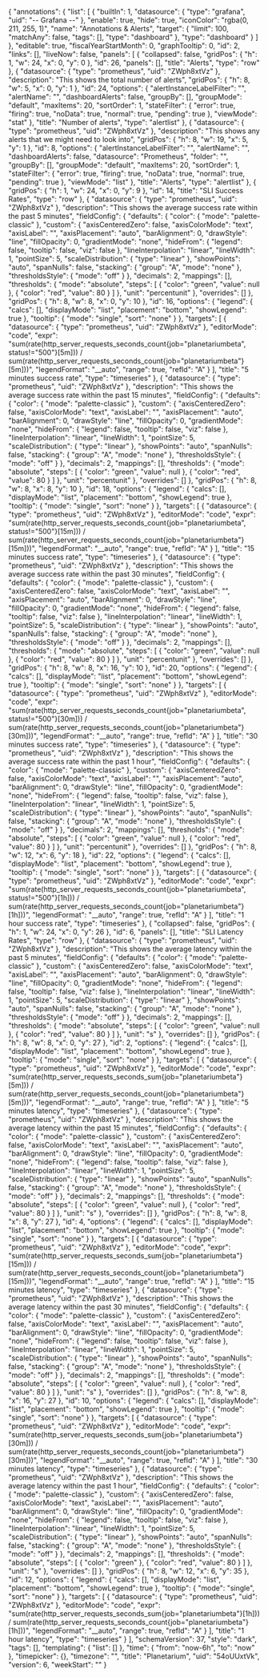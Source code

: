 {
  "annotations": {
    "list": [
      {
        "builtIn": 1,
        "datasource": {
          "type": "grafana",
          "uid": "-- Grafana --"
        },
        "enable": true,
        "hide": true,
        "iconColor": "rgba(0, 211, 255, 1)",
        "name": "Annotations & Alerts",
        "target": {
          "limit": 100,
          "matchAny": false,
          "tags": [],
          "type": "dashboard"
        },
        "type": "dashboard"
      }
    ]
  },
  "editable": true,
  "fiscalYearStartMonth": 0,
  "graphTooltip": 0,
  "id": 2,
  "links": [],
  "liveNow": false,
  "panels": [
    {
      "collapsed": false,
      "gridPos": {
        "h": 1,
        "w": 24,
        "x": 0,
        "y": 0
      },
      "id": 26,
      "panels": [],
      "title": "Alerts",
      "type": "row"
    },
    {
      "datasource": {
        "type": "prometheus",
        "uid": "ZWph8xtVz"
      },
      "description": "This shows the total number of alerts",
      "gridPos": {
        "h": 8,
        "w": 5,
        "x": 0,
        "y": 1
      },
      "id": 24,
      "options": {
        "alertInstanceLabelFilter": "",
        "alertName": "",
        "dashboardAlerts": false,
        "groupBy": [],
        "groupMode": "default",
        "maxItems": 20,
        "sortOrder": 1,
        "stateFilter": {
          "error": true,
          "firing": true,
          "noData": true,
          "normal": true,
          "pending": true
        },
        "viewMode": "stat"
      },
      "title": "Number of alerts",
      "type": "alertlist"
    },
    {
      "datasource": {
        "type": "prometheus",
        "uid": "ZWph8xtVz"
      },
      "description": "This shows any alerts that we might need to look into",
      "gridPos": {
        "h": 8,
        "w": 19,
        "x": 5,
        "y": 1
      },
      "id": 8,
      "options": {
        "alertInstanceLabelFilter": "",
        "alertName": "",
        "dashboardAlerts": false,
        "datasource": "Prometheus",
        "folder": "",
        "groupBy": [],
        "groupMode": "default",
        "maxItems": 20,
        "sortOrder": 1,
        "stateFilter": {
          "error": true,
          "firing": true,
          "noData": true,
          "normal": true,
          "pending": true
        },
        "viewMode": "list"
      },
      "title": "Alerts",
      "type": "alertlist"
    },
    {
      "gridPos": {
        "h": 1,
        "w": 24,
        "x": 0,
        "y": 9
      },
      "id": 14,
      "title": "SLI Success Rates",
      "type": "row"
    },
    {
      "datasource": {
        "type": "prometheus",
        "uid": "ZWph8xtVz"
      },
      "description": "This shows the average success rate within the past 5 minutes",
      "fieldConfig": {
        "defaults": {
          "color": {
            "mode": "palette-classic"
          },
          "custom": {
            "axisCenteredZero": false,
            "axisColorMode": "text",
            "axisLabel": "",
            "axisPlacement": "auto",
            "barAlignment": 0,
            "drawStyle": "line",
            "fillOpacity": 0,
            "gradientMode": "none",
            "hideFrom": {
              "legend": false,
              "tooltip": false,
              "viz": false
            },
            "lineInterpolation": "linear",
            "lineWidth": 1,
            "pointSize": 5,
            "scaleDistribution": {
              "type": "linear"
            },
            "showPoints": "auto",
            "spanNulls": false,
            "stacking": {
              "group": "A",
              "mode": "none"
            },
            "thresholdsStyle": {
              "mode": "off"
            }
          },
          "decimals": 2,
          "mappings": [],
          "thresholds": {
            "mode": "absolute",
            "steps": [
              {
                "color": "green",
                "value": null
              },
              {
                "color": "red",
                "value": 80
              }
            ]
          },
          "unit": "percentunit"
        },
        "overrides": []
      },
      "gridPos": {
        "h": 8,
        "w": 8,
        "x": 0,
        "y": 10
      },
      "id": 16,
      "options": {
        "legend": {
          "calcs": [],
          "displayMode": "list",
          "placement": "bottom",
          "showLegend": true
        },
        "tooltip": {
          "mode": "single",
          "sort": "none"
        }
      },
      "targets": [
        {
          "datasource": {
            "type": "prometheus",
            "uid": "ZWph8xtVz"
          },
          "editorMode": "code",
          "expr": "sum(rate(http_server_requests_seconds_count{job=\"planetariumbeta\", status!=\"500\"}[5m])) / sum(rate(http_server_requests_seconds_count{job=\"planetariumbeta\"}[5m]))",
          "legendFormat": "__auto",
          "range": true,
          "refId": "A"
        }
      ],
      "title": "5 minutes success rate",
      "type": "timeseries"
    },
    {
      "datasource": {
        "type": "prometheus",
        "uid": "ZWph8xtVz"
      },
      "description": "This shows the average success rate within the past 15 minutes",
      "fieldConfig": {
        "defaults": {
          "color": {
            "mode": "palette-classic"
          },
          "custom": {
            "axisCenteredZero": false,
            "axisColorMode": "text",
            "axisLabel": "",
            "axisPlacement": "auto",
            "barAlignment": 0,
            "drawStyle": "line",
            "fillOpacity": 0,
            "gradientMode": "none",
            "hideFrom": {
              "legend": false,
              "tooltip": false,
              "viz": false
            },
            "lineInterpolation": "linear",
            "lineWidth": 1,
            "pointSize": 5,
            "scaleDistribution": {
              "type": "linear"
            },
            "showPoints": "auto",
            "spanNulls": false,
            "stacking": {
              "group": "A",
              "mode": "none"
            },
            "thresholdsStyle": {
              "mode": "off"
            }
          },
          "decimals": 2,
          "mappings": [],
          "thresholds": {
            "mode": "absolute",
            "steps": [
              {
                "color": "green",
                "value": null
              },
              {
                "color": "red",
                "value": 80
              }
            ]
          },
          "unit": "percentunit"
        },
        "overrides": []
      },
      "gridPos": {
        "h": 8,
        "w": 8,
        "x": 8,
        "y": 10
      },
      "id": 18,
      "options": {
        "legend": {
          "calcs": [],
          "displayMode": "list",
          "placement": "bottom",
          "showLegend": true
        },
        "tooltip": {
          "mode": "single",
          "sort": "none"
        }
      },
      "targets": [
        {
          "datasource": {
            "type": "prometheus",
            "uid": "ZWph8xtVz"
          },
          "editorMode": "code",
          "expr": "sum(rate(http_server_requests_seconds_count{job=\"planetariumbeta\", status!=\"500\"}[15m])) / sum(rate(http_server_requests_seconds_count{job=\"planetariumbeta\"}[15m]))",
          "legendFormat": "__auto",
          "range": true,
          "refId": "A"
        }
      ],
      "title": "15 minutes success rate",
      "type": "timeseries"
    },
    {
      "datasource": {
        "type": "prometheus",
        "uid": "ZWph8xtVz"
      },
      "description": "This shows the average success rate within the past 30 minutes",
      "fieldConfig": {
        "defaults": {
          "color": {
            "mode": "palette-classic"
          },
          "custom": {
            "axisCenteredZero": false,
            "axisColorMode": "text",
            "axisLabel": "",
            "axisPlacement": "auto",
            "barAlignment": 0,
            "drawStyle": "line",
            "fillOpacity": 0,
            "gradientMode": "none",
            "hideFrom": {
              "legend": false,
              "tooltip": false,
              "viz": false
            },
            "lineInterpolation": "linear",
            "lineWidth": 1,
            "pointSize": 5,
            "scaleDistribution": {
              "type": "linear"
            },
            "showPoints": "auto",
            "spanNulls": false,
            "stacking": {
              "group": "A",
              "mode": "none"
            },
            "thresholdsStyle": {
              "mode": "off"
            }
          },
          "decimals": 2,
          "mappings": [],
          "thresholds": {
            "mode": "absolute",
            "steps": [
              {
                "color": "green",
                "value": null
              },
              {
                "color": "red",
                "value": 80
              }
            ]
          },
          "unit": "percentunit"
        },
        "overrides": []
      },
      "gridPos": {
        "h": 8,
        "w": 8,
        "x": 16,
        "y": 10
      },
      "id": 20,
      "options": {
        "legend": {
          "calcs": [],
          "displayMode": "list",
          "placement": "bottom",
          "showLegend": true
        },
        "tooltip": {
          "mode": "single",
          "sort": "none"
        }
      },
      "targets": [
        {
          "datasource": {
            "type": "prometheus",
            "uid": "ZWph8xtVz"
          },
          "editorMode": "code",
          "expr": "sum(rate(http_server_requests_seconds_count{job=\"planetariumbeta\", status!=\"500\"}[30m])) / sum(rate(http_server_requests_seconds_count{job=\"planetariumbeta\"}[30m]))",
          "legendFormat": "__auto",
          "range": true,
          "refId": "A"
        }
      ],
      "title": "30 minutes success rate",
      "type": "timeseries"
    },
    {
      "datasource": {
        "type": "prometheus",
        "uid": "ZWph8xtVz"
      },
      "description": "This shows the average success rate within the past 1 hour",
      "fieldConfig": {
        "defaults": {
          "color": {
            "mode": "palette-classic"
          },
          "custom": {
            "axisCenteredZero": false,
            "axisColorMode": "text",
            "axisLabel": "",
            "axisPlacement": "auto",
            "barAlignment": 0,
            "drawStyle": "line",
            "fillOpacity": 0,
            "gradientMode": "none",
            "hideFrom": {
              "legend": false,
              "tooltip": false,
              "viz": false
            },
            "lineInterpolation": "linear",
            "lineWidth": 1,
            "pointSize": 5,
            "scaleDistribution": {
              "type": "linear"
            },
            "showPoints": "auto",
            "spanNulls": false,
            "stacking": {
              "group": "A",
              "mode": "none"
            },
            "thresholdsStyle": {
              "mode": "off"
            }
          },
          "decimals": 2,
          "mappings": [],
          "thresholds": {
            "mode": "absolute",
            "steps": [
              {
                "color": "green",
                "value": null
              },
              {
                "color": "red",
                "value": 80
              }
            ]
          },
          "unit": "percentunit"
        },
        "overrides": []
      },
      "gridPos": {
        "h": 8,
        "w": 12,
        "x": 6,
        "y": 18
      },
      "id": 22,
      "options": {
        "legend": {
          "calcs": [],
          "displayMode": "list",
          "placement": "bottom",
          "showLegend": true
        },
        "tooltip": {
          "mode": "single",
          "sort": "none"
        }
      },
      "targets": [
        {
          "datasource": {
            "type": "prometheus",
            "uid": "ZWph8xtVz"
          },
          "editorMode": "code",
          "expr": "sum(rate(http_server_requests_seconds_count{job=\"planetariumbeta\", status!=\"500\"}[1h])) / sum(rate(http_server_requests_seconds_count{job=\"planetariumbeta\"}[1h]))",
          "legendFormat": "__auto",
          "range": true,
          "refId": "A"
        }
      ],
      "title": "1 hour success rate",
      "type": "timeseries"
    },
    {
      "collapsed": false,
      "gridPos": {
        "h": 1,
        "w": 24,
        "x": 0,
        "y": 26
      },
      "id": 6,
      "panels": [],
      "title": "SLI Latency Rates",
      "type": "row"
    },
    {
      "datasource": {
        "type": "prometheus",
        "uid": "ZWph8xtVz"
      },
      "description": "This shows the average latency within the past 5 minutes",
      "fieldConfig": {
        "defaults": {
          "color": {
            "mode": "palette-classic"
          },
          "custom": {
            "axisCenteredZero": false,
            "axisColorMode": "text",
            "axisLabel": "",
            "axisPlacement": "auto",
            "barAlignment": 0,
            "drawStyle": "line",
            "fillOpacity": 0,
            "gradientMode": "none",
            "hideFrom": {
              "legend": false,
              "tooltip": false,
              "viz": false
            },
            "lineInterpolation": "linear",
            "lineWidth": 1,
            "pointSize": 5,
            "scaleDistribution": {
              "type": "linear"
            },
            "showPoints": "auto",
            "spanNulls": false,
            "stacking": {
              "group": "A",
              "mode": "none"
            },
            "thresholdsStyle": {
              "mode": "off"
            }
          },
          "decimals": 2,
          "mappings": [],
          "thresholds": {
            "mode": "absolute",
            "steps": [
              {
                "color": "green",
                "value": null
              },
              {
                "color": "red",
                "value": 80
              }
            ]
          },
          "unit": "s"
        },
        "overrides": []
      },
      "gridPos": {
        "h": 8,
        "w": 8,
        "x": 0,
        "y": 27
      },
      "id": 2,
      "options": {
        "legend": {
          "calcs": [],
          "displayMode": "list",
          "placement": "bottom",
          "showLegend": true
        },
        "tooltip": {
          "mode": "single",
          "sort": "none"
        }
      },
      "targets": [
        {
          "datasource": {
            "type": "prometheus",
            "uid": "ZWph8xtVz"
          },
          "editorMode": "code",
          "expr": "sum(rate(http_server_requests_seconds_sum{job=\"planetariumbeta\"}[5m])) / sum(rate(http_server_requests_seconds_count{job=\"planetariumbeta\"}[5m]))",
          "legendFormat": "__auto",
          "range": true,
          "refId": "A"
        }
      ],
      "title": "5 minutes latency",
      "type": "timeseries"
    },
    {
      "datasource": {
        "type": "prometheus",
        "uid": "ZWph8xtVz"
      },
      "description": "This shows the average latency within the past 15 minutes",
      "fieldConfig": {
        "defaults": {
          "color": {
            "mode": "palette-classic"
          },
          "custom": {
            "axisCenteredZero": false,
            "axisColorMode": "text",
            "axisLabel": "",
            "axisPlacement": "auto",
            "barAlignment": 0,
            "drawStyle": "line",
            "fillOpacity": 0,
            "gradientMode": "none",
            "hideFrom": {
              "legend": false,
              "tooltip": false,
              "viz": false
            },
            "lineInterpolation": "linear",
            "lineWidth": 1,
            "pointSize": 5,
            "scaleDistribution": {
              "type": "linear"
            },
            "showPoints": "auto",
            "spanNulls": false,
            "stacking": {
              "group": "A",
              "mode": "none"
            },
            "thresholdsStyle": {
              "mode": "off"
            }
          },
          "decimals": 2,
          "mappings": [],
          "thresholds": {
            "mode": "absolute",
            "steps": [
              {
                "color": "green",
                "value": null
              },
              {
                "color": "red",
                "value": 80
              }
            ]
          },
          "unit": "s"
        },
        "overrides": []
      },
      "gridPos": {
        "h": 8,
        "w": 8,
        "x": 8,
        "y": 27
      },
      "id": 4,
      "options": {
        "legend": {
          "calcs": [],
          "displayMode": "list",
          "placement": "bottom",
          "showLegend": true
        },
        "tooltip": {
          "mode": "single",
          "sort": "none"
        }
      },
      "targets": [
        {
          "datasource": {
            "type": "prometheus",
            "uid": "ZWph8xtVz"
          },
          "editorMode": "code",
          "expr": "sum(rate(http_server_requests_seconds_sum{job=\"planetariumbeta\"}[15m])) / sum(rate(http_server_requests_seconds_count{job=\"planetariumbeta\"}[15m]))",
          "legendFormat": "__auto",
          "range": true,
          "refId": "A"
        }
      ],
      "title": "15 minutes latency",
      "type": "timeseries"
    },
    {
      "datasource": {
        "type": "prometheus",
        "uid": "ZWph8xtVz"
      },
      "description": "This shows the average latency within the past 30 minutes",
      "fieldConfig": {
        "defaults": {
          "color": {
            "mode": "palette-classic"
          },
          "custom": {
            "axisCenteredZero": false,
            "axisColorMode": "text",
            "axisLabel": "",
            "axisPlacement": "auto",
            "barAlignment": 0,
            "drawStyle": "line",
            "fillOpacity": 0,
            "gradientMode": "none",
            "hideFrom": {
              "legend": false,
              "tooltip": false,
              "viz": false
            },
            "lineInterpolation": "linear",
            "lineWidth": 1,
            "pointSize": 5,
            "scaleDistribution": {
              "type": "linear"
            },
            "showPoints": "auto",
            "spanNulls": false,
            "stacking": {
              "group": "A",
              "mode": "none"
            },
            "thresholdsStyle": {
              "mode": "off"
            }
          },
          "decimals": 2,
          "mappings": [],
          "thresholds": {
            "mode": "absolute",
            "steps": [
              {
                "color": "green",
                "value": null
              },
              {
                "color": "red",
                "value": 80
              }
            ]
          },
          "unit": "s"
        },
        "overrides": []
      },
      "gridPos": {
        "h": 8,
        "w": 8,
        "x": 16,
        "y": 27
      },
      "id": 10,
      "options": {
        "legend": {
          "calcs": [],
          "displayMode": "list",
          "placement": "bottom",
          "showLegend": true
        },
        "tooltip": {
          "mode": "single",
          "sort": "none"
        }
      },
      "targets": [
        {
          "datasource": {
            "type": "prometheus",
            "uid": "ZWph8xtVz"
          },
          "editorMode": "code",
          "expr": "sum(rate(http_server_requests_seconds_sum{job=\"planetariumbeta\"}[30m])) / sum(rate(http_server_requests_seconds_count{job=\"planetariumbeta\"}[30m]))",
          "legendFormat": "__auto",
          "range": true,
          "refId": "A"
        }
      ],
      "title": "30 minutes latency",
      "type": "timeseries"
    },
    {
      "datasource": {
        "type": "prometheus",
        "uid": "ZWph8xtVz"
      },
      "description": "This shows the average latency within the past 1 hour",
      "fieldConfig": {
        "defaults": {
          "color": {
            "mode": "palette-classic"
          },
          "custom": {
            "axisCenteredZero": false,
            "axisColorMode": "text",
            "axisLabel": "",
            "axisPlacement": "auto",
            "barAlignment": 0,
            "drawStyle": "line",
            "fillOpacity": 0,
            "gradientMode": "none",
            "hideFrom": {
              "legend": false,
              "tooltip": false,
              "viz": false
            },
            "lineInterpolation": "linear",
            "lineWidth": 1,
            "pointSize": 5,
            "scaleDistribution": {
              "type": "linear"
            },
            "showPoints": "auto",
            "spanNulls": false,
            "stacking": {
              "group": "A",
              "mode": "none"
            },
            "thresholdsStyle": {
              "mode": "off"
            }
          },
          "decimals": 2,
          "mappings": [],
          "thresholds": {
            "mode": "absolute",
            "steps": [
              {
                "color": "green"
              },
              {
                "color": "red",
                "value": 80
              }
            ]
          },
          "unit": "s"
        },
        "overrides": []
      },
      "gridPos": {
        "h": 8,
        "w": 12,
        "x": 6,
        "y": 35
      },
      "id": 12,
      "options": {
        "legend": {
          "calcs": [],
          "displayMode": "list",
          "placement": "bottom",
          "showLegend": true
        },
        "tooltip": {
          "mode": "single",
          "sort": "none"
        }
      },
      "targets": [
        {
          "datasource": {
            "type": "prometheus",
            "uid": "ZWph8xtVz"
          },
          "editorMode": "code",
          "expr": "sum(rate(http_server_requests_seconds_sum{job=\"planetariumbeta\"}[1h])) / sum(rate(http_server_requests_seconds_count{job=\"planetariumbeta\"}[1h]))",
          "legendFormat": "__auto",
          "range": true,
          "refId": "A"
        }
      ],
      "title": "1 hour latency",
      "type": "timeseries"
    }
  ],
  "schemaVersion": 37,
  "style": "dark",
  "tags": [],
  "templating": {
    "list": []
  },
  "time": {
    "from": "now-6h",
    "to": "now"
  },
  "timepicker": {},
  "timezone": "",
  "title": "Planetarium",
  "uid": "54oUUxtVk",
  "version": 6,
  "weekStart": ""
}
